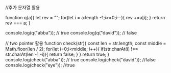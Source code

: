 //추가 문자열 활용

function q(a){
let rev = "";
for(let i = a.length -1;i>=0;i--){
rev +=a[i];
}
return rev === a;
}

console.log(q("abba")); // true
console.log(q("david")); // false

// two pointer 활용
function check(str){
const len = str.length;
const middle = Math.floor(len / 2);
for(let i=0;i<middle; i++){
if(str.charAt(i) !== str.charAt(len -1 -i)){
return false;
}
}
return true;
}
console.log(check("abba")); // true
console.log(check("david")); //false
console.log(check("eye")); //true
